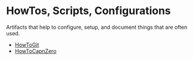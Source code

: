 # HowTos, Scripts, Configurations
Artifacts that help to configure, setup, and document things that are often used.

* [HowToGit](http://github.com/StephanOpfer/confs-scripts-docs/HowToGit.md)
* [HowToCapnZero](http://github.com/StephanOpfer/confs-scripts-docs/HowToCapnZero.md)
